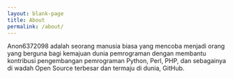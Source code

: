 ```yaml
---
layout: blank-page
title: About
permalink: /about/
---
```


Anon6372098 adalah seorang manusia biasa yang mencoba menjadi orang yang berguna bagi kemajuan dunia pemrograman dengan membantu kontribusi pengembangan pemrograman Python, Perl, PHP, dan sebagainya di wadah Open Source terbesar dan termaju di dunia, GitHub.
